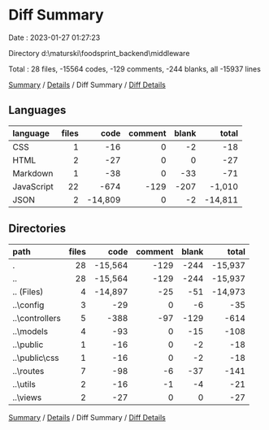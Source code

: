 # Diff Summary

Date : 2023-01-27 01:27:23

Directory d:\\maturski\\foodsprint_backend\\middleware

Total : 28 files,  -15564 codes, -129 comments, -244 blanks, all -15937 lines

[Summary](results.md) / [Details](details.md) / Diff Summary / [Diff Details](diff-details.md)

## Languages
| language | files | code | comment | blank | total |
| :--- | ---: | ---: | ---: | ---: | ---: |
| CSS | 1 | -16 | 0 | -2 | -18 |
| HTML | 2 | -27 | 0 | 0 | -27 |
| Markdown | 1 | -38 | 0 | -33 | -71 |
| JavaScript | 22 | -674 | -129 | -207 | -1,010 |
| JSON | 2 | -14,809 | 0 | -2 | -14,811 |

## Directories
| path | files | code | comment | blank | total |
| :--- | ---: | ---: | ---: | ---: | ---: |
| . | 28 | -15,564 | -129 | -244 | -15,937 |
| .. | 28 | -15,564 | -129 | -244 | -15,937 |
| .. (Files) | 4 | -14,897 | -25 | -51 | -14,973 |
| ..\\config | 3 | -29 | 0 | -6 | -35 |
| ..\\controllers | 5 | -388 | -97 | -129 | -614 |
| ..\\models | 4 | -93 | 0 | -15 | -108 |
| ..\\public | 1 | -16 | 0 | -2 | -18 |
| ..\\public\\css | 1 | -16 | 0 | -2 | -18 |
| ..\\routes | 7 | -98 | -6 | -37 | -141 |
| ..\\utils | 2 | -16 | -1 | -4 | -21 |
| ..\\views | 2 | -27 | 0 | 0 | -27 |

[Summary](results.md) / [Details](details.md) / Diff Summary / [Diff Details](diff-details.md)